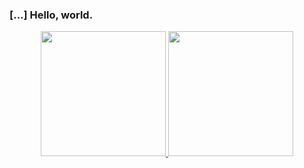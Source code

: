 
<!--
**anthony-freitas/anthony-freitas** is a ✨ _special_ ✨ repository because its `README.md` (this file) appears on your GitHub profile.

Here are some ideas to get you started:

- 🔭 I’m currently working on ...
- 🌱 I’m currently learning ...
- 👯 I’m looking to collaborate on ...
- 🤔 I’m looking for help with ...
- 💬 Ask me about ...
- 📫 How to reach me: ...
- 😄 Pronouns: ...
- ⚡ Fun fact: ...
-->

### [...] Hello, world.

<div align="center">
  <a href="https://github.com/melon-yellow">
  <img height="200em" src="https://github-readme-stats.vercel.app/api?username=melon-yellow&show_icons=true&theme=aura&include_all_commits=true&count_private=true&nocache=11" />
  <img height="200em" src="https://github-readme-stats.vercel.app/api/top-langs/?username=melon-yellow&layout=compact&langs_count=10&theme=aura&nocache=11" />
</div>
